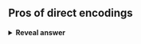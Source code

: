 ## Pros of direct encodings
<details>
<summary><b>Reveal answer</b></summary>
- Straightforward genotype (encoding) -&gt; phenotype (individual) mapping<br>- Easy to estimate effects of mutation (smoother landscape)<br>- Fast interpretation of chromosome (speedier fitness evaluation)
</details>
